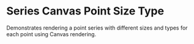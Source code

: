 # Series Canvas Point Size Type

Demonstrates rendering a point series with different sizes and types for each point using Canvas rendering.
